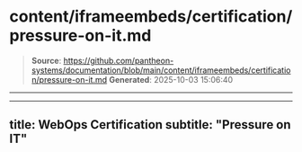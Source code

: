# content/iframeembeds/certification/pressure-on-it.md

> **Source**: https://github.com/pantheon-systems/documentation/blob/main/content/iframeembeds/certification/pressure-on-it.md
> **Generated**: 2025-10-03 15:06:40

---

---
title: WebOps Certification
subtitle: "Pressure on IT"
---

<Partial file="certification-guide/pressure-on-it.md" />
